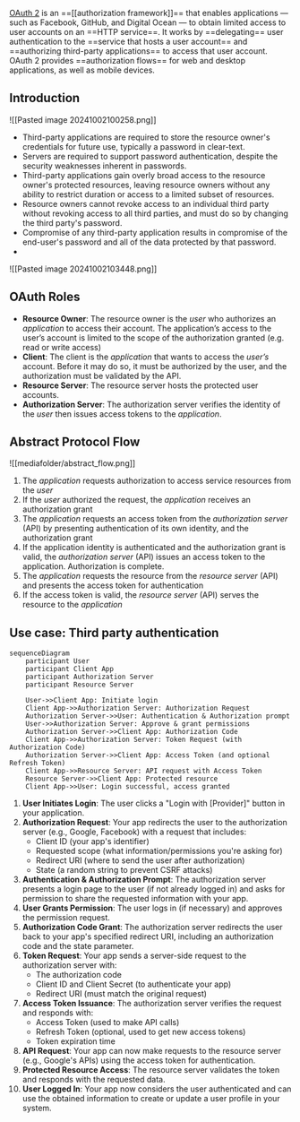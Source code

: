 [OAuth 2](https://oauth.net/2/) is an ==[[authorization framework]]== that enables applications — such as Facebook, GitHub, and Digital Ocean — to obtain limited access to user accounts on an ==HTTP service==.
It works by ==delegating== user authentication to the ==service that hosts a user account== and ==authorizing third-party applications== to access that user account. OAuth 2 provides ==authorization flows== for web and desktop applications, as well as mobile devices.

## Introduction

![[Pasted image 20241002100258.png]]
- Third-party applications are required to store the resource owner's credentials for future use, typically a password in clear-text.
- Servers are required to support password authentication, despite the security weaknesses inherent in passwords.
- Third-party applications gain overly broad access to the resource owner's protected resources, leaving resource owners without any ability to restrict duration or access to a limited subset of resources.
- Resource owners cannot revoke access to an individual third party without revoking access to all third parties, and must do so by changing the third party's password.
- Compromise of any third-party application results in compromise of the end-user's password and all of the data protected by that password.
- 
![[Pasted image 20241002103448.png]]

## OAuth Roles

- **Resource Owner**: The resource owner is the _user_ who authorizes an _application_ to access their account. The application’s access to the user’s account is limited to the scope of the authorization granted (e.g. read or write access)
- **Client**: The client is the _application_ that wants to access the _user’s_ account. Before it may do so, it must be authorized by the user, and the authorization must be validated by the API.
- **Resource Server**: The resource server hosts the protected user accounts.
- **Authorization Server**: The authorization server verifies the identity of the _user_ then issues access tokens to the _application_.

## Abstract Protocol Flow
![[mediafolder/abstract_flow.png]]
1. The _application_ requests authorization to access service resources from the _user_
2. If the _user_ authorized the request, the _application_ receives an authorization grant
3. The _application_ requests an access token from the _authorization server_ (API) by presenting authentication of its own identity, and the authorization grant
4. If the application identity is authenticated and the authorization grant is valid, the _authorization server_ (API) issues an access token to the application. Authorization is complete.
5. The _application_ requests the resource from the _resource server_ (API) and presents the access token for authentication
6. If the access token is valid, the _resource server_ (API) serves the resource to the _application_

## Use case: Third party authentication
```mermaid
sequenceDiagram
    participant User
    participant Client App
    participant Authorization Server
    participant Resource Server

    User->>Client App: Initiate login
    Client App->>Authorization Server: Authorization Request
    Authorization Server->>User: Authentication & Authorization prompt
    User->>Authorization Server: Approve & grant permissions
    Authorization Server->>Client App: Authorization Code
    Client App->>Authorization Server: Token Request (with Authorization Code)
    Authorization Server->>Client App: Access Token (and optional Refresh Token)
    Client App->>Resource Server: API request with Access Token
    Resource Server->>Client App: Protected resource
    Client App->>User: Login successful, access granted
```
1. **User Initiates Login**: The user clicks a "Login with [Provider]" button in your application.
2. **Authorization Request**: Your app redirects the user to the authorization server (e.g., Google, Facebook) with a request that includes:
    - Client ID (your app's identifier)
    - Requested scope (what information/permissions you're asking for)
    - Redirect URI (where to send the user after authorization)
    - State (a random string to prevent CSRF attacks)
3. **Authentication & Authorization Prompt**: The authorization server presents a login page to the user (if not already logged in) and asks for permission to share the requested information with your app.
4. **User Grants Permission**: The user logs in (if necessary) and approves the permission request.
5. **Authorization Code Grant**: The authorization server redirects the user back to your app's specified redirect URI, including an authorization code and the state parameter.
6. **Token Request**: Your app sends a server-side request to the authorization server with:
    - The authorization code
    - Client ID and Client Secret (to authenticate your app)
    - Redirect URI (must match the original request)
7. **Access Token Issuance**: The authorization server verifies the request and responds with:
    - Access Token (used to make API calls)
    - Refresh Token (optional, used to get new access tokens)
    - Token expiration time
8. **API Request**: Your app can now make requests to the resource server (e.g., Google's APIs) using the access token for authentication.
9. **Protected Resource Access**: The resource server validates the token and responds with the requested data.
10. **User Logged In**: Your app now considers the user authenticated and can use the obtained information to create or update a user profile in your system.